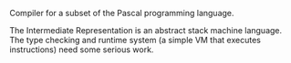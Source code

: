 Compiler for a subset of the Pascal programming language.

The Intermediate Representation is an abstract stack machine
language. The type checking and runtime system (a simple VM that
executes instructions) need some serious work.
